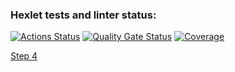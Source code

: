 ### Hexlet tests and linter status:

[![Actions Status](https://github.com/alexgeo82/frontend-project-46/actions/workflows/hexlet-check.yml/badge.svg)](https://github.com/alexgeo82/frontend-project-46/actions)
[![Quality Gate Status](https://sonarcloud.io/api/project_badges/measure?project=alexgeo82_frontend-project-46&metric=alert_status)](https://sonarcloud.io/summary/new_code?id=alexgeo82_frontend-project-46)
[![Coverage](https://sonarcloud.io/api/project_badges/measure?project=alexgeo82_frontend-project-46&metric=coverage)](https://sonarcloud.io/summary/new_code?id=alexgeo82_frontend-project-46)

[Step 4](https://asciinema.org/a/05CF8fOxQSPqHGvfmh0MZl9h1)
